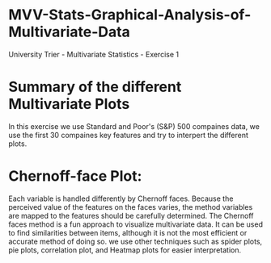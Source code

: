 # MVV-Stats-Graphical-Analysis-of-Multivariate-Data
University Trier - Multivariate Statistics - Exercise 1

# Summary of the different Multivariate Plots
In this exercise we use Standard and Poor's (S&P) 500 compaines data, we use the first 30 compaines key features and try to interpert the different plots.

# Chernoff-face Plot:
Each variable is handled differently by Chernoff faces. Because the perceived value of the features on the faces varies, the method variables are mapped to the features should be carefully determined. The Chernoff faces method is a fun approach to visualize multivariate data. It can be used to find similarities between items, although it is not the most efficient or accurate method of doing so. we use other techniques such as spider plots, pie plots, correlation plot, and Heatmap plots for easier interpretation.

